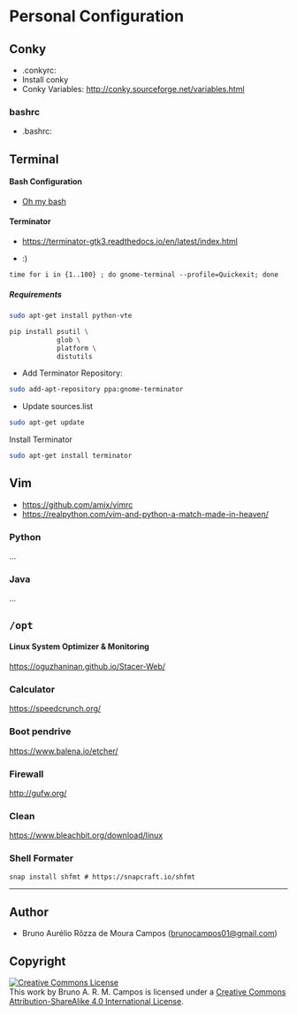 # Personal Configuration

## Conky
- .conkyrc:
- Install conky
- Conky Variables: http://conky.sourceforge.net/variables.html


### bashrc
- .bashrc:


## Terminal

#### Bash Configuration
- [Oh my bash](https://ohmybash.github.io/)

#### Terminator

- https://terminator-gtk3.readthedocs.io/en/latest/index.html


- :)
```
time for i in {1..100} ; do gnome-terminal --profile=Quickexit; done
```

##### Requirements

```bash
sudo apt-get install python-vte
```

```bash
pip install psutil \
            glob \
            platform \
            distutils
```

- Add Terminator Repository:

```bash
sudo add-apt-repository ppa:gnome-terminator
```

- Update sources.list

```bash
sudo apt-get update
```

Install Terminator

```bash
sudo apt-get install terminator
```

## Vim
- https://github.com/amix/vimrc
- https://realpython.com/vim-and-python-a-match-made-in-heaven/


### Python
...

### Java
...


## `/opt`

#### Linux System Optimizer & Monitoring
https://oguzhaninan.github.io/Stacer-Web/<br/>

### Calculator
https://speedcrunch.org/

### Boot pendrive
https://www.balena.io/etcher/

### Firewall
http://gufw.org/

### Clean
https://www.bleachbit.org/download/linux

### Shell Formater

```shell script
snap install shfmt # https://snapcraft.io/shfmt
```
---

## Author
- Bruno Aurélio Rôzza de Moura Campos (brunocampos01@gmail.com)

## Copyright
<a rel="license" href="http://creativecommons.org/licenses/by-sa/4.0/"><img alt="Creative Commons License" style="border-width:0" src="https://i.creativecommons.org/l/by-sa/4.0/88x31.png" /></a><br />This work by <span xmlns:cc="http://creativecommons.org/ns#" property="cc:attributionName">Bruno A. R. M. Campos</span> is licensed under a <a rel="license" href="http://creativecommons.org/licenses/by-sa/4.0/">Creative Commons Attribution-ShareAlike 4.0 International License</a>.

